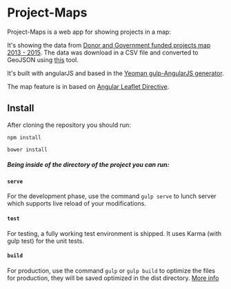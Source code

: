 # Project-Maps

Project-Maps is a web app for showing projects in a map: 

It's showing the data from [Donor and Government funded projects map 2013 - 2015](https://www.opendata.go.ke/Government-Programs-Financing/Donor-and-Government-funded-projects-map-2013-2015/5mtp-qs2h). The data was download in a CSV file and converted to GeoJSON using [this](http://www.convertcsv.com/csv-to-geojson.htm) tool.

It's built with angularJS and based in the [Yeoman gulp-AngularJS generator](https://github.com/Swiip/generator-gulp-angular).
 
The map feature is in based on [Angular Leaflet Directive](https://github.com/tombatossals/angular-leaflet-directive).
 
## Install

After cloning the repository you should run:

`npm install`

`bower install`
 
 
##### Being inside of the directory of the project you can run:
 
 
#### `serve`
  
For the development phase, use the command `gulp serve` to lunch server which supports live reload of your modifications.
  
#### `test`
  
For testing, a fully working test environment is shipped. It uses Karma (with gulp test) for the unit tests.
 
#### `build`
  
For production, use the command `gulp` or `gulp build` to optimize the files for production, they will be saved optimized in the dist directory.
[More info](https://github.com/Swiip/generator-gulp-angular/blob/master/docs/user-guide.md#optimization-process)
 
 

